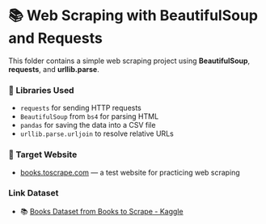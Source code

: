 # 📚 Web Scraping with BeautifulSoup and Requests

This folder contains a simple web scraping project using **BeautifulSoup**, **requests**, and **urllib.parse**.
### 🔧 Libraries Used
- `requests` for sending HTTP requests
- `BeautifulSoup` from `bs4` for parsing HTML
- `pandas` for saving the data into a CSV file
- `urllib.parse.urljoin` to resolve relative URLs

### 📌 Target Website
- [books.toscrape.com](http://books.toscrape.com) — a test website for practicing web scraping
### Link Dataset
- 📚 [Books Dataset from Books to Scrape - Kaggle](https://www.kaggle.com/datasets/jealousleopard/books-dataset)

